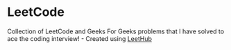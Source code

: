 # LeetCode
Collection of LeetCode and Geeks For Geeks problems that I have solved to ace the coding interview! - Created using [LeetHub](https://github.com/QasimWani/LeetHub)

